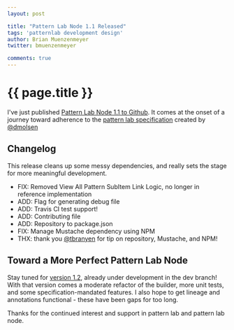 ```yaml
---
layout: post

title: "Pattern Lab Node 1.1 Released"
tags: 'patternlab development design'
author: Brian Muenzenmeyer
twitter: bmuenzenmeyer

comments: true
---
```


{{ page.title }}
================

I've just published [Pattern Lab Node 1.1 to Github](https://github.com/pattern-lab/patternlab-node/releases/tag/v0.1.1). It comes at the onset of a journey toward adherence to the [pattern lab specification](https://github.com/pattern-lab/the-spec/blob/draft/SPEC.md) created by [@dmolsen](https://twitter.com/dmolsen)

## Changelog
This release cleans up some messy dependencies, and really sets the stage for more meaningful development.

- FIX: Removed View All Pattern SubItem Link Logic, no longer in reference implementation
- ADD: Flag for generating debug file
- ADD: Travis CI test support!
- ADD: Contributing file
- ADD: Repository to package.json
- FIX: Manage Mustache dependency using NPM
- THX: thank you [@tbranyen](https://github.com/tbranyen) for tip on repository, Mustache, and NPM!

## Toward a More Perfect Pattern Lab Node
Stay tuned for [version 1.2](https://github.com/pattern-lab/patternlab-node/issues/38), already under development in the dev branch! With that version comes a moderate refactor of the builder, more unit tests, and some specification-mandated features. I also hope to get lineage and annotations functional - these have been gaps for too long.

Thanks for the continued interest and support in pattern lab and pattern lab node.
